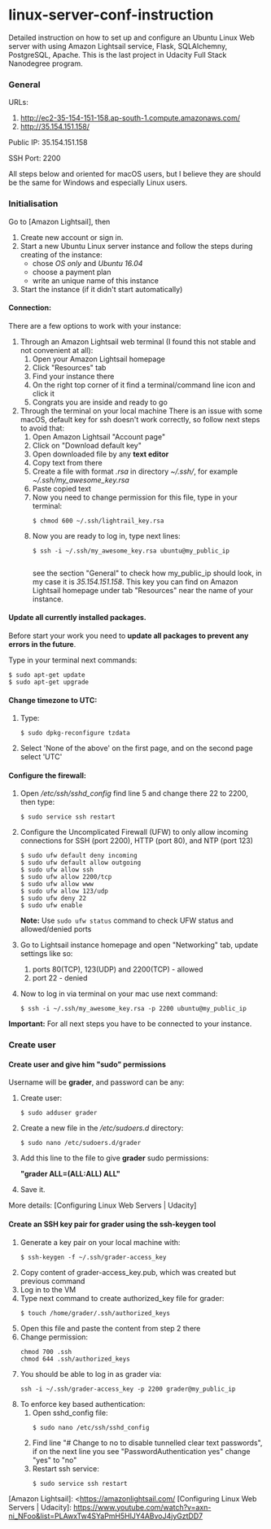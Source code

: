  # linux-server-conf-instruction

 Detailed instruction on how to set up and configure an Ubuntu Linux Web server with using
 Amazon Lightsail service, Flask, SQLAlchemny, PostgreSQL, Apache. This is the last project 
 in Udacity Full Stack Nanodegree program. 


 ### General
 URLs:
   1. http://ec2-35-154-151-158.ap-south-1.compute.amazonaws.com/
   2. http://35.154.151.158/
  
 Public IP: 35.154.151.158

 SSH Port: 2200
  
 All steps below and oriented for macOS users, but I believe they are should be the same for
 Windows and especially Linux users.

 ### Initialisation
 Go to [Amazon Lightsail], then
   1. Create new account or sign in.
   2. Start a new Ubuntu Linux server instance and follow the steps during creating of the instance:
        - chose *OS only* and *Ubuntu 16.04*
        - choose a payment plan
        - write an unique name of this instance
   3. Start the instance (if it didn't start automatically)
   
 #### Connection:
   There are a few options to work with your instance:
   1. Through an Amazon Lightsail web terminal (I found this not stable and not convenient at all):
        1) Open your Amazon Lightsail homepage
        2) Click "Resources" tab
        3) Find your instance there
        4) On the right top corner of it find a terminal/command line icon and click it
        5) Congrats you are inside and ready to go
   2. Through the terminal on your local machine
        There is an issue with some macOS, default key for ssh doesn't work correctly, so follow next steps to avoid that:  
        1) Open Amazon Lightsail "Account page"
        2) Click on "Download default key"
        3) Open downloaded file by any **text editor** 
        4) Copy text from there
        5) Create a file with format *.rsa* in directory *~/.ssh/*, for example *~/.ssh/my_awesome_key.rsa* 
        6) Paste copied text
        7) Now you need to change permission for this file, type in your terminal:
            ``` 
            $ chmod 600 ~/.ssh/lightrail_key.rsa
            ```
        8) Now you are ready to log in, type next lines:
           ```
           $ ssh -i ~/.ssh/my_awesome_key.rsa ubuntu@my_public_ip
    
           ```
           see the section "General" to check how my_public_ip should look, in my case it is *35.154.151.158*. 
           This key you can find on Amazon Lightsail homepage under tab "Resources" near the name of your instance.
            

 #### Update all currently installed packages.
 Before start your work you need to **update all packages to prevent any errors in the future**.

 Type in your terminal next commands:
  ```
  $ sudo apt-get update
  $ sudo apt-get upgrade
 ```

 #### Change timezone to UTC:
 1) Type: 
     ```
     $ sudo dpkg-reconfigure tzdata
     ```
 2) Select 'None of the above' on the first page, and on the second page select 'UTC'
 
 
 #### Configure the firewall:
 1) Open */etc/ssh/sshd_config* find line 5 and change there 22 to 2200, then type:
      ```
      $ sudo service ssh restart
      ```
 2) Configure the Uncomplicated Firewall (UFW) to only allow incoming connections for SSH (port 2200), HTTP (port 80), and NTP (port 123)
      ```
      $ sudo ufw default deny incoming
      $ sudo ufw default allow outgoing
      $ sudo ufw allow ssh
      $ sudo ufw allow 2200/tcp
      $ sudo ufw allow www
      $ sudo ufw allow 123/udp
      $ sudo ufw deny 22
      $ sudo ufw enable
      ```
      **Note:** Use ```sudo ufw status``` command to check UFW status and allowed/denied ports
      
 3) Go to Lightsail instance homepage and open "Networking" tab, update settings like so: 
      1) ports 80(TCP), 123(UDP) and 2200(TCP) - allowed
      2) port 22 - denied
 4) Now to log in via terminal on your mac use next command: 
      ```
      $ ssh -i ~/.ssh/my_awesome_key.rsa -p 2200 ubuntu@my_public_ip
      ```
 

 **Important:** For all next steps you have to be connected to your instance.  

 ### Create user
 #### Create user and give him "sudo" permissions
 Username will be **grader**, and password can be any:
 
  1) Create user:
      ```
      $ sudo adduser grader
      ```
  2) Create a new file in the */etc/sudoers.d* directory: 
      ```
      $ sudo nano /etc/sudoers.d/grader
      ```
  3) Add this line to the file to give **grader** sudo permissions:
   
     **"grader ALL=(ALL:ALL) ALL"**
  4) Save it.
 
 More details: [Configuring Linux Web Servers | Udacity]
 
 
 #### Create an SSH key pair for grader using the ssh-keygen tool
 1) Generate a key pair on your local machine with: 
    ```
    $ ssh-keygen -f ~/.ssh/grader-access_key
    ```
 2) Copy content of grader-access_key.pub, which was created but previous command
 3) Log in to the VM 
 4) Type next command to create authorized_key file for grader:
    ```
    $ touch /home/grader/.ssh/authorized_keys
    ```
 5) Open this file and paste the content from step 2 there
 6) Change permission:
    ```
    chmod 700 .ssh
    chmod 644 .ssh/authorized_keys
    ```
 7) You should be able to log in as grader via:
    ```
    ssh -i ~/.ssh/grader-access_key -p 2200 grader@my_public_ip
    ```
 8) To enforce key based authentication: 
     1) Open sshd_config file:
        ```
        $ sudo nano /etc/ssh/sshd_config
        ```
     2) Find line "# Change to no to disable tunnelled clear text passwords", if on the next line
        you see "PasswordAuthentication yes" change "yes" to "no"
     3) Restart ssh service: 
        ```
        $ sudo service ssh restart
        ```
 
 
 
 [Amazon Lightsail]: <https://amazonlightsail.com/
 [Configuring Linux Web Servers | Udacity]: <https://www.youtube.com/watch?v=axn-ni_NFoo&list=PLAwxTw4SYaPmH5HlJY4ABvoJ4jyGztDD7>
 